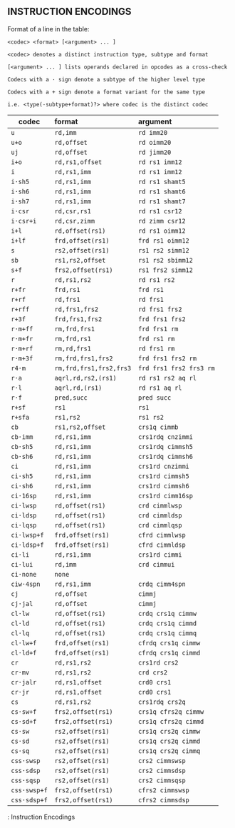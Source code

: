## INSTRUCTION ENCODINGS

Format of a line in the table:

`<codec> <format> [<argument> ... ]`

`<codec> denotes a distinct instruction type, subtype and format`

`[<argument> ... ] lists operands declared in opcodes as a cross-check`

`Codecs with a · sign denote a subtype of the higher level type`

`Codecs with a + sign denote a format variant for the same type`

`i.e. <type(·subtype+format)?> where codec is the distinct codec`

| codec        | format                   | argument                |
|--------------|:-------------------------|:------------------------|
| `u`          | `rd,imm`                 | `rd imm20`              |
| `u+o`        | `rd,offset`              | `rd oimm20`             |
| `uj`         | `rd,offset`              | `rd jimm20`             |
| `i+o`        | `rd,rs1,offset`          | `rd rs1 imm12`          |
| `i`          | `rd,rs1,imm`             | `rd rs1 imm12`          |
| `i·sh5`      | `rd,rs1,imm`             | `rd rs1 shamt5`         |
| `i·sh6`      | `rd,rs1,imm`             | `rd rs1 shamt6`         |
| `i·sh7`      | `rd,rs1,imm`             | `rd rs1 shamt7`         |
| `i·csr`      | `rd,csr,rs1`             | `rd rs1 csr12`          |
| `i·csr+i`    | `rd,csr,zimm`            | `rd zimm csr12`         |
| `i+l`        | `rd,offset(rs1)`         | `rd rs1 oimm12`         |
| `i+lf`       | `frd,offset(rs1)`        | `frd rs1 oimm12`        |
| `s`          | `rs2,offset(rs1)`        | `rs1 rs2 simm12`        |
| `sb`         | `rs1,rs2,offset`         | `rs1 rs2 sbimm12`       |
| `s+f`        | `frs2,offset(rs1)`       | `rs1 frs2 simm12`       |
| `r`          | `rd,rs1,rs2`             | `rd rs1 rs2`            |
| `r+fr`       | `frd,rs1`                | `frd rs1`               |
| `r+rf`       | `rd,frs1`                | `rd frs1`               |
| `r+rff`      | `rd,frs1,frs2`           | `rd frs1 frs2`          |
| `r+3f`       | `frd,frs1,frs2`          | `frd frs1 frs2`         |
| `r·m+ff`     | `rm,frd,frs1`            | `frd frs1 rm`           |
| `r·m+fr`     | `rm,frd,rs1`             | `frd rs1 rm`            |
| `r·m+rf`     | `rm,rd,frs1`             | `rd frs1 rm`            |
| `r·m+3f`     | `rm,frd,frs1,frs2`       | `frd frs1 frs2 rm`      |
| `r4·m`       | `rm,frd,frs1,frs2,frs3`  | `frd frs1 frs2 frs3 rm` |
| `r·a`        | `aqrl,rd,rs2,(rs1)`      | `rd rs1 rs2 aq rl`      |
| `r·l`        | `aqrl,rd,(rs1)`          | `rd rs1 aq rl`          |
| `r·f`        | `pred,succ`              | `pred succ`             |
| `r+sf`       | `rs1`                    | `rs1`                   |
| `r+sfa`      | `rs1,rs2`                | `rs1 rs2`               |
| `cb`         | `rs1,rs2,offset`         | `crs1q cimmb`           |
| `cb·imm`     | `rd,rs1,imm`             | `crs1rdq cnzimmi`       |
| `cb·sh5`     | `rd,rs1,imm`             | `crs1rdq cimmsh5`       |
| `cb·sh6`     | `rd,rs1,imm`             | `crs1rdq cimmsh6`       |
| `ci`         | `rd,rs1,imm`             | `crs1rd cnzimmi`        |
| `ci·sh5`     | `rd,rs1,imm`             | `crs1rd cimmsh5`        |
| `ci·sh6`     | `rd,rs1,imm`             | `crs1rd cimmsh6`        |
| `ci·16sp`    | `rd,rs1,imm`             | `crs1rd cimm16sp`       |
| `ci·lwsp`    | `rd,offset(rs1)`         | `crd cimmlwsp`          |
| `ci·ldsp`    | `rd,offset(rs1)`         | `crd cimmldsp`          |
| `ci·lqsp`    | `rd,offset(rs1)`         | `crd cimmlqsp`          |
| `ci·lwsp+f`  | `frd,offset(rs1)`        | `cfrd cimmlwsp`         |
| `ci·ldsp+f`  | `frd,offset(rs1)`        | `cfrd cimmldsp`         |
| `ci·li`      | `rd,rs1,imm`             | `crs1rd cimmi`          |
| `ci·lui`     | `rd,imm`                 | `crd cimmui`            |
| `ci·none`    | `none`                   |                         |
| `ciw·4spn`   | `rd,rs1,imm`             | `crdq cimm4spn`         |
| `cj`         | `rd,offset`              | `cimmj`                 |
| `cj·jal`     | `rd,offset`              | `cimmj`                 |
| `cl·lw`      | `rd,offset(rs1)`         | `crdq crs1q cimmw`      |
| `cl·ld`      | `rd,offset(rs1)`         | `crdq crs1q cimmd`      |
| `cl·lq`      | `rd,offset(rs1)`         | `crdq crs1q cimmq`      |
| `cl·lw+f`    | `frd,offset(rs1)`        | `cfrdq crs1q cimmw`     |
| `cl·ld+f`    | `frd,offset(rs1)`        | `cfrdq crs1q cimmd`     |
| `cr`         | `rd,rs1,rs2`             | `crs1rd crs2`           |
| `cr·mv`      | `rd,rs1,rs2`             | `crd crs2`              |
| `cr·jalr`    | `rd,rs1,offset`          | `crd0 crs1`             |
| `cr·jr`      | `rd,rs1,offset`          | `crd0 crs1`             |
| `cs`         | `rd,rs1,rs2`             | `crs1rdq crs2q`         |
| `cs·sw+f`    | `frs2,offset(rs1)`       | `crs1q cfrs2q cimmw`    |
| `cs·sd+f`    | `frs2,offset(rs1)`       | `crs1q cfrs2q cimmd`    |
| `cs·sw`      | `rs2,offset(rs1)`        | `crs1q crs2q cimmw`     |
| `cs·sd`      | `rs2,offset(rs1)`        | `crs1q crs2q cimmd`     |
| `cs·sq`      | `rs2,offset(rs1)`        | `crs1q crs2q cimmq`     |
| `css·swsp`   | `rs2,offset(rs1)`        | `crs2 cimmswsp`         |
| `css·sdsp`   | `rs2,offset(rs1)`        | `crs2 cimmsdsp`         |
| `css·sqsp`   | `rs2,offset(rs1)`        | `crs2 cimmsqsp`         |
| `css·swsp+f` | `frs2,offset(rs1)`       | `cfrs2 cimmswsp`        |
| `css·sdsp+f` | `frs2,offset(rs1)`       | `cfrs2 cimmsdsp`        |

: Instruction Encodings
